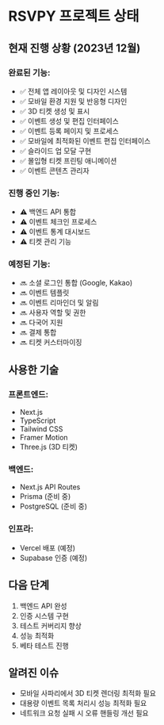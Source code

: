# RSVPY 프로젝트 상태

## 현재 진행 상황 (2023년 12월)

### 완료된 기능:
- ✅ 전체 앱 레이아웃 및 디자인 시스템
- ✅ 모바일 환경 지원 및 반응형 디자인
- ✅ 3D 티켓 생성 및 표시
- ✅ 이벤트 생성 및 편집 인터페이스
- ✅ 이벤트 등록 페이지 및 프로세스
- ✅ 모바일에 최적화된 이벤트 편집 인터페이스
- ✅ 슬라이드 업 모달 구현
- ✅ 몰입형 티켓 프린팅 애니메이션
- ✅ 이벤트 콘텐츠 관리자

### 진행 중인 기능:
- ⚠️ 백엔드 API 통합
- ⚠️ 이벤트 체크인 프로세스
- ⚠️ 이벤트 통계 대시보드
- ⚠️ 티켓 관리 기능

### 예정된 기능:
- 🔜 소셜 로그인 통합 (Google, Kakao)
- 🔜 이벤트 템플릿
- 🔜 이벤트 리마인더 및 알림
- 🔜 사용자 역할 및 권한
- 🔜 다국어 지원
- 🔜 결제 통합
- 🔜 티켓 커스터마이징

## 사용한 기술

### 프론트엔드:
- Next.js
- TypeScript
- Tailwind CSS
- Framer Motion
- Three.js (3D 티켓)

### 백엔드:
- Next.js API Routes
- Prisma (준비 중)
- PostgreSQL (준비 중)

### 인프라:
- Vercel 배포 (예정)
- Supabase 인증 (예정)

## 다음 단계
1. 백엔드 API 완성
2. 인증 시스템 구현
3. 테스트 커버리지 향상
4. 성능 최적화
5. 베타 테스트 진행

## 알려진 이슈
- 모바일 사파리에서 3D 티켓 렌더링 최적화 필요
- 대용량 이벤트 목록 처리시 성능 최적화 필요
- 네트워크 요청 실패 시 오류 핸들링 개선 필요